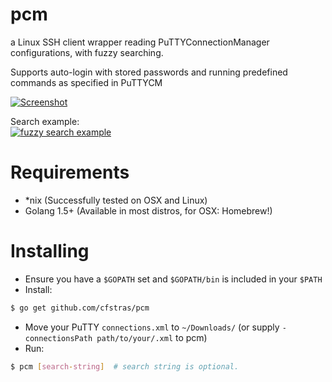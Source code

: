 # pcm
a Linux SSH client wrapper reading PuTTYConnectionManager configurations, with fuzzy searching.

Supports auto-login with stored passwords and running predefined commands as specified in PuTTYCM 

[![Screenshot](http://i.imgur.com/UrSlBvTl.png)](http://i.imgur.com/UrSlBvT.png)

Search example:  
[![fuzzy search example](http://i.imgur.com/qu8iJbMl.png)](http://i.imgur.com/qu8iJbM.png)

# Requirements

- *nix (Successfully tested on OSX and Linux)
- Golang 1.5+ (Available in most distros, for OSX: Homebrew!)

# Installing

- Ensure you have a `$GOPATH` set and `$GOPATH/bin` is included in your `$PATH`
- Install:
```bash
$ go get github.com/cfstras/pcm
```
- Move your PuTTY `connections.xml` to `~/Downloads/` (or supply `-connectionsPath path/to/your/.xml` to pcm)
- Run:
```bash
$ pcm [search-string]  # search string is optional.
```
